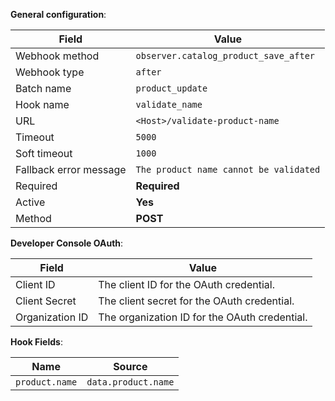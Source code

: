 **General configuration**:

Field | Value
--- | ---
Webhook method | `observer.catalog_product_save_after`
Webhook type | `after`
Batch name | `product_update`
Hook name | `validate_name`
URL | `<Host>/validate-product-name`
Timeout | `5000`
Soft timeout | `1000`
Fallback error message | `The product name cannot be validated`
Required | **Required**
Active | **Yes**
Method | **POST**

**Developer Console OAuth**:

Field | Value
--- | ---
Client ID | The client ID for the OAuth credential.
Client Secret | The client secret for the OAuth credential.
Organization ID | The organization ID for the OAuth credential.

**Hook Fields**:

Name | Source
--- | ---
`product.name` | `data.product.name`
